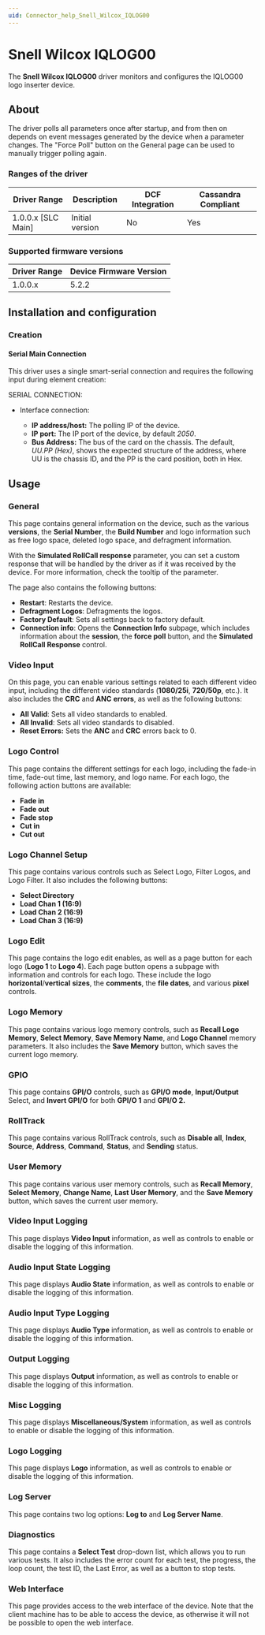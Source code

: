 ```yaml
---
uid: Connector_help_Snell_Wilcox_IQLOG00
---
```


# Snell Wilcox IQLOG00

The **Snell Wilcox IQLOG00** driver monitors and configures the IQLOG00 logo inserter device.

## About

The driver polls all parameters once after startup, and from then on depends on event messages generated by the device when a parameter changes. The "Force Poll" button on the General page can be used to manually trigger polling again.

### Ranges of the driver

| **Driver Range**     | **Description** | **DCF Integration** | **Cassandra Compliant** |
|----------------------|-----------------|---------------------|-------------------------|
| 1.0.0.x \[SLC Main\] | Initial version | No                  | Yes                     |

### Supported firmware versions

| **Driver Range** | **Device Firmware Version** |
|------------------|-----------------------------|
| 1.0.0.x          | 5.2.2                       |

## Installation and configuration

### Creation

#### Serial Main Connection

This driver uses a single smart-serial connection and requires the following input during element creation:

SERIAL CONNECTION:

- Interface connection:

  - **IP address/host:** The polling IP of the device.
  - **IP port:** The IP port of the device, by default *2050*.
  - **Bus Address:** The bus of the card on the chassis. The default, *UU.PP (Hex)*, shows the expected structure of the address, where UU is the chassis ID, and the PP is the card position, both in Hex.

## Usage

### General

This page contains general information on the device, such as the various **versions**, the **Serial Number**, the **Build Number** and logo information such as free logo space, deleted logo space, and defragment information.

With the **Simulated RollCall response** parameter, you can set a custom response that will be handled by the driver as if it was received by the device. For more information, check the tooltip of the parameter.

The page also contains the following buttons:

- **Restart**: Restarts the device.
- **Defragment Logos**: Defragments the logos.
- **Factory Default**: Sets all settings back to factory default.
- **Connection info**: Opens the **Connection Info** subpage, which includes information about the **session**, the **force poll** button, and the **Simulated RollCall Response** control.

### Video Input

On this page, you can enable various settings related to each different video input, including the different video standards (**1080/25i**, **720/50p**, etc.). It also includes the **CRC** and **ANC** **errors**, as well as the following buttons:

- **All Valid**: Sets all video standards to enabled.
- **All Invalid**: Sets all video standards to disabled.
- **Reset Errors:** Sets the **ANC** and **CRC** errors back to 0.

### Logo Control

This page contains the different settings for each logo, including the fade-in time, fade-out time, last memory, and logo name. For each logo, the following action buttons are available:

- **Fade in**
- **Fade out**
- **Fade stop**
- **Cut in**
- **Cut out**

### Logo Channel Setup

This page contains various controls such as Select Logo, Filter Logos, and Logo Filter. It also includes the following buttons:

- **Select Directory**
- **Load Chan 1 (16:9)**
- **Load Chan 2 (16:9)**
- **Load Chan 3 (16:9)**

### Logo Edit

This page contains the logo edit enables, as well as a page button for each logo (**Logo 1** to **Logo 4**). Each page button opens a subpage with information and controls for each logo. These include the logo **horizontal**/**vertical** **sizes**, the **comments**, the **file dates**, and various **pixel** controls.

### Logo Memory

This page contains various logo memory controls, such as **Recall Logo Memory**, **Select Memory**, **Save Memory Name**, and **Logo Channel** memory parameters. It also includes the **Save Memory** button, which saves the current logo memory.

### GPIO

This page contains **GPI/O** controls, such as **GPI/O mode**, **Input/Output** Select, and **Invert GPI/O** for both **GPI/O 1** and **GPI/O 2.**

### RollTrack

This page contains various RollTrack controls, such as **Disable all**, **Index**, **Source**, **Address**, **Command**, **Status**, and **Sending** status.

### User Memory

This page contains various user memory controls, such as **Recall Memory**, **Select Memory**, **Change Name**, **Last User Memory**, and the **Save Memory** button, which saves the current user memory.

### Video Input Logging

This page displays **Video Input** information, as well as controls to enable or disable the logging of this information.

### Audio Input State Logging

This page displays **Audio State** information, as well as controls to enable or disable the logging of this information.

### Audio Input Type Logging

This page displays **Audio Type** information, as well as controls to enable or disable the logging of this information.

### Output Logging

This page displays **Output** information, as well as controls to enable or disable the logging of this information.

### Misc Logging

This page displays **Miscellaneous/System** information, as well as controls to enable or disable the logging of this information.

### Logo Logging

This page displays **Logo** information, as well as controls to enable or disable the logging of this information.

### Log Server

This page contains two log options: **Log to** and **Log Server Name**.

### Diagnostics

This page contains a **Select Test** drop-down list, which allows you to run various tests. It also includes the error count for each test, the progress, the loop count, the test ID, the Last Error, as well as a button to stop tests.

### Web Interface

This page provides access to the web interface of the device. Note that the client machine has to be able to access the device, as otherwise it will not be possible to open the web interface.
